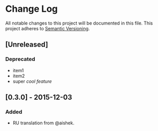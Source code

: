 # Change Log

All notable changes to this project will be documented in this file.
This project adheres to [Semantic Versioning](http://semver.org/).

## [Unreleased]

### Deprecated

-   item1
-   item2
-   super _cool feature_

## [0.3.0] - 2015-12-03

### Added

-   RU translation from @aishek.
